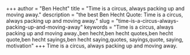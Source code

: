 +++
author = "Ben Hecht"
title = "Time is a circus, always packing up and moving away."
description = "the best Ben Hecht Quote: Time is a circus, always packing up and moving away."
slug = "time-is-a-circus-always-packing-up-and-moving-away"
keywords = "Time is a circus, always packing up and moving away.,ben hecht,ben hecht quotes,ben hecht quote,ben hecht sayings,ben hecht saying,quotes, sayings,quote, saying, motivation"
+++
Time is a circus, always packing up and moving away.
